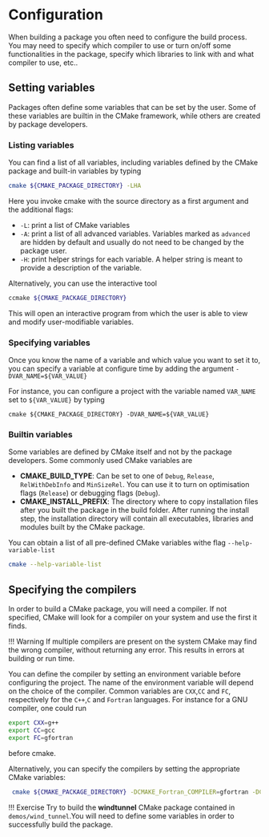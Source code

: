 # Configuration

When building a package you often need to configure the build process.
You may need to specify which compiler to use or turn on/off some functionalities in the package, specify which libraries to link with and what compiler to use, etc..

## Setting variables

Packages often define some variables that can be set by the user. Some of these variables are builtin in the CMake framework, while others are created by package developers.

### Listing variables

You can find a list of all variables, including variables defined by the CMake package and built-in variables by typing

```bash
cmake ${CMAKE_PACKAGE_DIRECTORY} -LHA
```

Here you invoke cmake with the source directory as a first argument and the additional flags:

- `-L`: print a list of CMake variables
- `-A`: print a list of all advanced variables. Variables marked as `advanced` are hidden by default and usually do not need to be changed by the package user.
- `-H`: print helper strings for each variable. A helper string is meant to provide a description of the variable.

Alternatively, you can use the interactive tool

```bash
ccmake ${CMAKE_PACKAGE_DIRECTORY}
```

This will open an interactive program from which the user is able to view and modify user-modifiable variables.

### Specifying variables

Once you know the name of a variable and which value you want to set it to, you can specify a variable at configure time by adding the argument `-DVAR_NAME=${VAR_VALUE}`

For instance, you can configure a project with the variable named `VAR_NAME` set to `${VAR_VALUE}` by typing

```
cmake ${CMAKE_PACKAGE_DIRECTORY} -DVAR_NAME=${VAR_VALUE}
```

### Builtin variables

Some variables are defined by CMake itself and not by the package developers.
Some commonly used CMake variables are

- **CMAKE_BUILD_TYPE**: Can be set to one of `Debug`, `Release`, `RelWithDebInfo` and `MinSizeRel`. You can use it to turn on optimisation flags (`Release`) or debugging flags (`Debug`).
- **CMAKE_INSTALL_PREFIX**: The directory where to copy installation files after you built the package in the build folder. After running the install step, the installation directory will contain all executables, libraries and modules built by the CMake package.

You can obtain a list of all pre-defined CMake variables withe flag `--help-variable-list`

```bash
cmake --help-variable-list
```

## Specifying the compilers

In order to build a CMake package, you will need a compiler.
If not specified, CMake will look for a compiler on your system and use the first it finds.

!!! Warning
    If multiple compilers are present on the system CMake may find the wrong compiler, without returning any error. This results in errors at building or run time.

You can define the compiler by setting an environment variable before configuring the project. 
The name of the environment variable will depend on the choice of the compiler. Common variables are `CXX`,`CC` and `FC`, respectively for the `C++`,`C` and `Fortran` languages.
For instance for a GNU compiler, one could run

```bash
export CXX=g++
export CC=gcc
export FC=gfortran
```

before cmake.

Alternatively, you can specify the compilers by setting the appropriate CMake variables:

```bash
 cmake ${CMAKE_PACKAGE_DIRECTORY} -DCMAKE_Fortran_COMPILER=gfortran -DCMAKE_C_COMPILER=gcc -DCMAKE_CXX_COMPILER=g++
```

!!! Exercise
    Try to build the **windtunnel** CMake package contained in `demos/wind_tunnel`.You will need to define some variables in order to successfully build the package.
